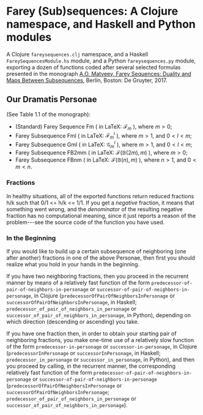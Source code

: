 # Farey (Sub)sequences: A Clojure namespace, and Haskell and Python modules #
A Clojure `fareysequences.clj` namespace, and a Haskell `FareySequencesModule.hs` module, and a Python `fareysequences.py` module, exporting a dozen of functions coded after several selected formulas presented in the monograph [A.O. Matveev, Farey Sequences: Duality and Maps Between Subsequences](https://doi.org/10.1515/9783110547665), Berlin, Boston: De Gruyter, 2017. 

## Our Dramatis Personae ##
  (See Table 1.1 of the monograph):
- (Standard) Farey Sequence Fm ( in LaTeX: $\mathcal{F}_m$ ), where $m > 0$;
- Farey Subsequence Fml ( in LaTeX: $\mathcal{F}{}_m^l$ ), where $m > 1$, and $0 < l < m$;
- Farey Subsequence Gml ( in LaTeX: $\mathcal{G}{}_m^l$ ), where $m > 1$, and $0 < l < m$;
- Farey Subsequence FB2mm ( in LaTeX: $\mathcal{F}(\mathbb{B}(2m),m)$ ), where $m > 0$;
- Farey Subsequence FBnm ( in LaTeX: $\mathcal{F}(\mathbb{B}(n),m)$ ), where $n > 1$, and $0 < m < n$.

### Fractions ###
In healthy situations, all of the exported functions return reduced fractions h/k such that 0/1 <= h/k <= 1/1.
If you get a *negative* fraction, it means that something went wrong, and the *denominator* of the resulting negative fraction has 
no computational meaning, since it just reports a reason of the problem---see the source code of the function you have used.

### In the Beginning ###
If you would like to build up a certain subsequence of neighboring (one after another) fractions in one of the above Personae, 
then first you should realize what you hold in your hands in the beginning.

If you have two neighboring fractions, then you proceed in the recurrent manner by means of a relatively fast function 
of the form `predecessor-of-pair-of-neighbors-in-personage` or `successor-of-pair-of-neighbors-in-personage`, in Clojure 
(`predecessorOfPairOfNeighborsInPersonage` or `successorOfPairOfNeighborsInPersonage`, in Haskell; `predecessor_of_pair_of_neighbors_in_personage` 
or `successor_of_pair_of_neighbors_in_personage`, in Python), depending on which direction (descending or ascending) you take.

If you have one fraction then, in order to obtain your starting pair of neighboring fractions, you make one-time use of a relatively slow 
function of the form `predecessor-in-personage` or `successor-in-personage`, in Clojure (`predecessorInPersonage` or `successorInPersonage`, in Haskell;
`predecessor_in_personage` or `successor_in_personage`, in Python), and then you proceed by calling, in the recurrent manner, the corresponding relatively fast
function of the form `predecessor-of-pair-of-neighbors-in-personage` or `successor-of-pair-of-neighbors-in-personage` 
(`predecessorOfPairOfNeighborsInPersonage` or `successorOfPairOfNeighborsInPersonage`; `predecessor_of_pair_of_neighbors_in_personage` 
or `successor_of_pair_of_neighbors_in_personage`).

